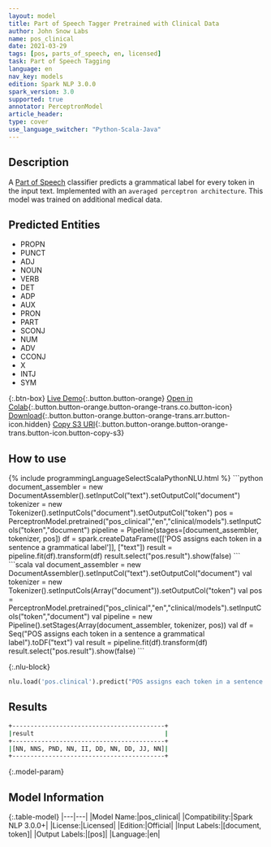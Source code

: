 ```yaml
---
layout: model
title: Part of Speech Tagger Pretrained with Clinical Data
author: John Snow Labs
name: pos_clinical
date: 2021-03-29
tags: [pos, parts_of_speech, en, licensed]
task: Part of Speech Tagging
language: en
nav_key: models
edition: Spark NLP 3.0.0
spark_version: 3.0
supported: true
annotator: PerceptronModel
article_header:
type: cover
use_language_switcher: "Python-Scala-Java"
---
```


## Description

A [Part of Speech](https://en.wikipedia.org/wiki/Part_of_speech) classifier predicts a grammatical label for every token in the input text. Implemented with an `averaged perceptron architecture`. This model was trained on additional medical data.

## Predicted Entities

- PROPN
- PUNCT
- ADJ
- NOUN
- VERB
- DET
- ADP
- AUX
- PRON
- PART
- SCONJ
- NUM
- ADV
- CCONJ
- X
- INTJ
- SYM

{:.btn-box}
[Live Demo](https://demo.johnsnowlabs.com/public/GRAMMAR_EN/){:.button.button-orange}
[Open in Colab](https://colab.research.google.com/github/JohnSnowLabs/spark-nlp-workshop/blob/master/tutorials/streamlit_notebooks/GRAMMAR_EN.ipynb){:.button.button-orange.button-orange-trans.co.button-icon}
[Download](https://s3.amazonaws.com/auxdata.johnsnowlabs.com/clinical/models/pos_clinical_en_3.0.0_3.0_1617052315327.zip){:.button.button-orange.button-orange-trans.arr.button-icon.hidden}
[Copy S3 URI](s3://auxdata.johnsnowlabs.com/clinical/models/pos_clinical_en_3.0.0_3.0_1617052315327.zip){:.button.button-orange.button-orange-trans.button-icon.button-copy-s3}

## How to use



<div class="tabs-box" markdown="1">
{% include programmingLanguageSelectScalaPythonNLU.html %}
```python
document_assembler =  new DocumentAssembler().setInputCol("text").setOutputCol("document")
tokenizer          =  new Tokenizer().setInputCols("document").setOutputCol("token")
pos                =  PerceptronModel.pretrained("pos_clinical","en","clinical/models").setInputCols("token","document")
pipeline = Pipeline(stages=[document_assembler, tokenizer, pos])
df = spark.createDataFrame([['POS assigns each token in a sentence a grammatical label']], ["text"])
result = pipeline.fit(df).transform(df)
result.select("pos.result").show(false)
```
```scala
val document_assembler =  new DocumentAssembler().setInputCol("text").setOutputCol("document")
val tokenizer          =  new Tokenizer().setInputCols(Array("document")).setOutputCol("token")
val pos                =  PerceptronModel.pretrained("pos_clinical","en","clinical/models").setInputCols("token","document")
val pipeline = new Pipeline().setStages(Array(document_assembler, tokenizer, pos))
val df = Seq("POS assigns each token in a sentence a grammatical label").toDF("text")
val result = pipeline.fit(df).transform(df)
result.select("pos.result").show(false)
```

{:.nlu-block}
```python
nlu.load('pos.clinical').predict("POS assigns each token in a sentence a grammatical label")
```
</div>

## Results

```bash
+------------------------------------------+
|result                                    |
+------------------------------------------+
|[NN, NNS, PND, NN, II, DD, NN, DD, JJ, NN]|
+------------------------------------------+

```

{:.model-param}
## Model Information

{:.table-model}
|---|---|
|Model Name:|pos_clinical|
|Compatibility:|Spark NLP 3.0.0+|
|License:|Licensed|
|Edition:|Official|
|Input Labels:|[document, token]|
|Output Labels:|[pos]|
|Language:|en|